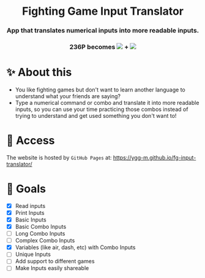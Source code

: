 <div align="center"> 
    <h1>Fighting Game Input Translator</h1>
    <h3>App that translates numerical inputs into more readable inputs.</h3>
    <h3>236P becomes <img src="./assets/img/inputs/236.svg" /> + <img src="./assets/img/inputs/PunchGeneric.svg" /></h3>
</div>

# ✨ About this

- You like fighting games but don't want to learn another language to understand what your friends are saying?
- Type a numerical command or combo and translate it into more readable inputs, so you can use your time practicing those combos instead of trying to understand and get used something you don't want to!

# 🚀 Access

The website is hosted by `GitHub Pages` at: https://ygg-m.github.io/fg-input-translator/

# 🎯 Goals

- [x] Read inputs
- [x] Print Inputs
- [x] Basic Inputs
- [x] Basic Combo Inputs
- [ ] Long Combo Inputs
- [ ] Complex Combo Inputs
- [x] Variables (like air, dash, etc) with Combo Inputs
- [ ] Unique Inputs
- [ ] Add support to different games
- [ ] Make Inputs easily shareable
